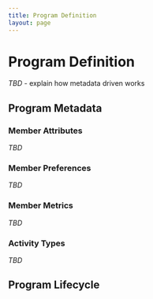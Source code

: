 ```yaml
---
title: Program Definition
layout: page
---
```


# Program Definition
*TBD* - explain how metadata driven works

## Program Metadata
### Member Attributes
*TBD*

### Member Preferences
*TBD*

### Member Metrics
*TBD*

### Activity Types
*TBD*

## Program Lifecycle

 